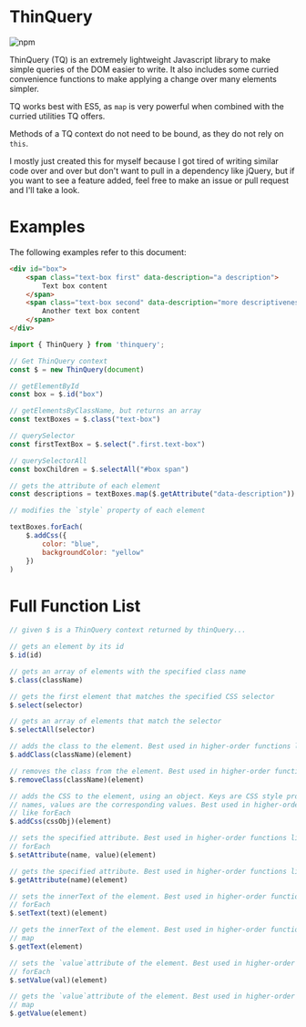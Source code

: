# ThinQuery

![npm](https://img.shields.io/npm/v/thinquery)

ThinQuery (TQ) is an extremely lightweight Javascript library to make simple queries
of the DOM easier to write. It also includes some curried convenience functions
to make applying a change over many elements simpler.

TQ works best with ES5, as `map` is very powerful when combined with the
curried utilities TQ offers.

Methods of a TQ context do not need to be bound, as they do not rely on `this`.

I mostly just created this for myself because I got tired of writing similar
code over and over but don't want to pull in a dependency like jQuery, but if
you want to see a feature added, feel free to make an issue or pull request and
I'll take a look.

# Examples

The following examples refer to this document:

```html
<div id="box">
    <span class="text-box first" data-description="a description">
        Text box content
    </span>
    <span class="text-box second" data-description="more descriptiveness">
        Another text box content
    </span>
</div>
```

```javascript
import { ThinQuery } from 'thinquery';

// Get ThinQuery context
const $ = new ThinQuery(document)

// getElementById
const box = $.id("box")

// getElementsByClassName, but returns an array
const textBoxes = $.class("text-box")

// querySelector
const firstTextBox = $.select(".first.text-box")

// querySelectorAll
const boxChildren = $.selectAll("#box span")

// gets the attribute of each element
const descriptions = textBoxes.map($.getAttribute("data-description"))

// modifies the `style` property of each element

textBoxes.forEach(
    $.addCss({
        color: "blue",
        backgroundColor: "yellow"
    })
)
```

# Full Function List

```javascript
// given $ is a ThinQuery context returned by thinQuery...

// gets an element by its id
$.id(id)

// gets an array of elements with the specified class name
$.class(className)

// gets the first element that matches the specified CSS selector
$.select(selector)

// gets an array of elements that match the selector
$.selectAll(selector)

// adds the class to the element. Best used in higher-order functions like forEach
$.addClass(className)(element)

// removes the class from the element. Best used in higher-order functions like forEach
$.removeClass(className)(element)

// adds the CSS to the element, using an object. Keys are CSS style property
// names, values are the corresponding values. Best used in higher-order functions
// like forEach
$.addCss(cssObj)(element)

// sets the specified attribute. Best used in higher-order functions like
// forEach
$.setAttribute(name, value)(element)

// gets the specified attribute. Best used in higher-order functions like map
$.getAttribute(name)(element)

// sets the innerText of the element. Best used in higher-order functions like
// forEach
$.setText(text)(element)

// gets the innerText of the element. Best used in higher-order functions like
// map
$.getText(element)

// sets the `value`attribute of the element. Best used in higher-order functions like
// forEach
$.setValue(val)(element)

// gets the `value`attribute of the element. Best used in higher-order functions like
// map
$.getValue(element)
```
